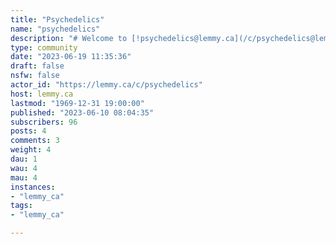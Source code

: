```yaml
---
title: "Psychedelics" 
name: "psychedelics"
description: "# Welcome to [!psychedelics@lemmy.ca](/c/psychedelics@lemmy.ca)\u00adThis is a space to ask questions and share experiences about any and every psychedelic drug! _____________________________________________________________**Community rules*** No bigotry - including racism, sexism, ableism, homophobia, transphobia, or xenophobia.* Be respectful. Everyone should feel welcome here.* No porn.* No ads / spamming."
type: community
date: "2023-06-19 11:35:36"
draft: false
nsfw: false
actor_id: "https://lemmy.ca/c/psychedelics"
host: lemmy.ca
lastmod: "1969-12-31 19:00:00"
published: "2023-06-10 08:04:35"
subscribers: 96
posts: 4
comments: 3
weight: 4
dau: 1
wau: 4
mau: 4
instances:
- "lemmy_ca"
tags: 
- "lemmy_ca"

---
```

